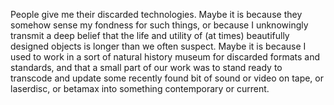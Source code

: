 People give me their discarded technologies. Maybe it is because they somehow sense my fondness for such things, or because I unknowingly transmit a deep belief that the life and utility of (at times) beautifully designed objects is longer than we often suspect. Maybe it is because I used to work in a sort of natural history museum for discarded formats and standards, and that a small part of our work was to stand ready to transcode and update some recently found bit of sound or video on tape, or laserdisc, or betamax into something contemporary or current.